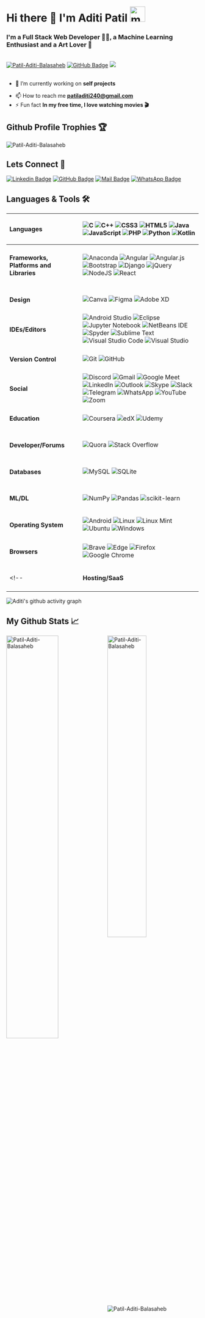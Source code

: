 # Hi there 👋 I'm Aditi Patil <img src="https://c.tenor.com/1ULtxe1Wv10AAAAi/smile-peach-cat.gif" alt="meow" width="40" />

<h3>I'm a Full Stack Web Developer 👩‍💻, a Machine Learning Enthusiast and a Art Lover 🎨</h3>

<br>
<a href="https://github.com/Patil-Aditi-Balasaheb"><img src="https://komarev.com/ghpvc/?username=Patil-Aditi-Balasaheb&label=Profile%20views&color=0e75b6&style=flat" alt="Patil-Aditi-Balasaheb" /></a> 
<a href="https://github.com/Patil-Aditi-Balasaheb?tab=followers"><img src="https://img.shields.io/github/followers/Patil-Aditi-Balasaheb?label=followers&style=social" alt="GitHub Badge"></a>
<a href="https://www.linkedin.com/in/aditi-patil-121048179/" target="_blank"><img src="https://img.shields.io/badge/-Aditi%20Patil-blue?style=flat&logo=Linkedin&logoColor=white&link=https://www.linkedin.com/in/aditi-patil-121048179/"></a>
<br><br>

- 🔭 I’m currently working on **self projects**
<!-- - 🌱 I’m currently learning **Machine Learning and Android App Development** -->
- 📫 How to reach me **patiladiti240@gmail.com**
- ⚡ Fun fact **In my free time, I love watching movies 🎬**


## Github Profile Trophies 🏆
<p align="left"> <img src="https://github-profile-trophy.vercel.app/?username=Patil-Aditi-Balasaheb&theme=radical&no-frame=false" alt="Patil-Aditi-Balasaheb" /> </p>

## Lets Connect 🤝
[![Linkedin Badge](https://img.shields.io/badge/-Linkedin-0e76a8?style=flat&labelColor=white&logo=linkedin&logoColor=0e76a8)](https://www.linkedin.com/in/aditi-patil-121048179)
[![GitHub Badge](https://img.shields.io/badge/-GitHub-black?style=flat&labelColor=white&logo=github&logoColor=black)](https://github.com/Patil-Aditi-Balasaheb)
[![Mail Badge](https://img.shields.io/badge/-Gmail-c0392b?style=flat&labelColor=white&logo=gmail&logoColor=c0392b)](mailto:patiladiti240@gmail.com)
[![WhatsApp Badge](https://img.shields.io/badge/-WhatsApp-green?style=flat&labelColor=white&logo=whatsapp&logoColor=green)](https://wa.me/7678063042/?text=Hi%20Aditi)

<!--
[<img alt="Linkedin" src="https://img.shields.io/badge/linkedin-%230077B5.svg?style=for-the-badge&logo=linkedin&logoColor=white" target="_blank" />](https://www.linkedin.com/in/aditi-patil-121048179)
[<img alt="GitHub" src="https://img.shields.io/badge/github-%23121011.svg?style=for-the-badge&logo=github&logoColor=white" />](https://github.com/Patil-Aditi-Balasaheb)
[<img alt="Gmail" src="https://img.shields.io/badge/Gmail-D14836?style=for-the-badge&logo=gmail&logoColor=white" />](patiladiti240@gmail.com) -->


## Languages & Tools 🛠
| <h4 align="left">Languages</h4> | <p align="left">![C](https://img.shields.io/badge/c-%2300599C.svg?style=for-the-badge&logo=c&logoColor=white) ![C++](https://img.shields.io/badge/c++-%2300599C.svg?style=for-the-badge&logo=c%2B%2B&logoColor=white) ![CSS3](https://img.shields.io/badge/css3-%231572B6.svg?style=for-the-badge&logo=css3&logoColor=white) ![HTML5](https://img.shields.io/badge/html5-%23E34F26.svg?style=for-the-badge&logo=html5&logoColor=white) ![Java](https://img.shields.io/badge/java-%23ED8B00.svg?style=for-the-badge&logo=java&logoColor=white) ![JavaScript](https://img.shields.io/badge/javascript-%23323330.svg?style=for-the-badge&logo=javascript&logoColor=%23F7DF1E) ![PHP](https://img.shields.io/badge/php-%23777BB4.svg?style=for-the-badge&logo=php&logoColor=white) ![Python](https://img.shields.io/badge/python-3670A0?style=for-the-badge&logo=python&logoColor=ffdd54) ![Kotlin](https://img.shields.io/badge/kotlin-%230095D5.svg?style=for-the-badge&logo=kotlin&logoColor=white)</p> |
|---------|----------------------------------|
| <h4 align="left">Frameworks, Platforms and Libraries</h4> | ![Anaconda](https://img.shields.io/badge/Anaconda-%2344A833.svg?style=for-the-badge&logo=anaconda&logoColor=white) ![Angular](https://img.shields.io/badge/Angular-DD0031?style=for-the-badge&logo=angular&logoColor=white) ![Angular.js](https://img.shields.io/badge/angular.js-%23E23237.svg?style=for-the-badge&logo=angularjs&logoColor=white) ![Bootstrap](https://img.shields.io/badge/bootstrap-%23563D7C.svg?style=for-the-badge&logo=bootstrap&logoColor=white) ![Django](https://img.shields.io/badge/django-%23092E20.svg?style=for-the-badge&logo=django&logoColor=white) ![jQuery](https://img.shields.io/badge/jquery-%230769AD.svg?style=for-the-badge&logo=jquery&logoColor=white) ![NodeJS](https://img.shields.io/badge/node.js-6DA55F?style=for-the-badge&logo=node.js&logoColor=white) ![React](https://img.shields.io/badge/react-%2320232a.svg?style=for-the-badge&logo=react&logoColor=%2361DAFB) |
| <h4 align="left">Design</h4> | ![Canva](https://img.shields.io/badge/Canva-%2300C4CC.svg?style=for-the-badge&logo=Canva&logoColor=white) ![Figma](https://img.shields.io/badge/figma-%23F24E1E.svg?style=for-the-badge&logo=figma&logoColor=white) ![Adobe XD](https://img.shields.io/badge/Adobe%20XD-470137?style=for-the-badge&logo=Adobe%20XD&logoColor=#FF61F6) |
| <h4 align="left">IDEs/Editors</h4> | ![Android Studio](https://img.shields.io/badge/Android%20Studio-3DDC84.svg?style=for-the-badge&logo=android-studio&logoColor=white) ![Eclipse](https://img.shields.io/badge/Eclipse-FE7A16.svg?style=for-the-badge&logo=Eclipse&logoColor=white) ![Jupyter Notebook](https://img.shields.io/badge/jupyter-%23FA0F00.svg?style=for-the-badge&logo=jupyter&logoColor=white) ![NetBeans IDE](https://img.shields.io/badge/NetBeansIDE-1B6AC6.svg?style=for-the-badge&logo=apache-netbeans-ide&logoColor=white) ![Spyder](https://img.shields.io/badge/Spyder-838485?style=for-the-badge&logo=spyder%20ide&logoColor=maroon) ![Sublime Text](https://img.shields.io/badge/sublime_text-%23575757.svg?style=for-the-badge&logo=sublime-text&logoColor=important) ![Visual Studio Code](https://img.shields.io/badge/Visual%20Studio%20Code-0078d7.svg?style=for-the-badge&logo=visual-studio-code&logoColor=white) ![Visual Studio](https://img.shields.io/badge/Visual%20Studio-5C2D91.svg?style=for-the-badge&logo=visual-studio&logoColor=white) |
| <h4 align="left">Version Control</h4> | ![Git](https://img.shields.io/badge/git-%23F05033.svg?style=for-the-badge&logo=git&logoColor=white) ![GitHub](https://img.shields.io/badge/github-%23121011.svg?style=for-the-badge&logo=github&logoColor=white) |
| <h4 align="left">Social</h4> | ![Discord](https://img.shields.io/badge/Discord-%237289DA.svg?style=for-the-badge&logo=discord&logoColor=white) ![Gmail](https://img.shields.io/badge/Gmail-D14836?style=for-the-badge&logo=gmail&logoColor=white) ![Google Meet](https://img.shields.io/badge/Google%20Meet-00897B?style=for-the-badge&logo=google-meet&logoColor=white) ![LinkedIn](https://img.shields.io/badge/linkedin-%230077B5.svg?style=for-the-badge&logo=linkedin&logoColor=white) ![Outlook](https://img.shields.io/badge/Microsoft_Outlook-0078D4?style=for-the-badge&logo=microsoft-outlook&logoColor=white) ![Skype](https://img.shields.io/badge/Skype-%2300AFF0.svg?style=for-the-badge&logo=Skype&logoColor=white) ![Slack](https://img.shields.io/badge/Slack-4A154B?style=for-the-badge&logo=slack&logoColor=white) ![Telegram](https://img.shields.io/badge/Telegram-2CA5E0?style=for-the-badge&logo=telegram&logoColor=white) ![WhatsApp](https://img.shields.io/badge/WhatsApp-25D366?style=for-the-badge&logo=whatsapp&logoColor=white) ![YouTube](https://img.shields.io/badge/Youtube-%23FF0000.svg?style=for-the-badge&logo=YouTube&logoColor=white) ![Zoom](https://img.shields.io/badge/Zoom-2D8CFF?style=for-the-badge&logo=zoom&logoColor=white) |
| <h4 align="left">Education</h4> | ![Coursera](https://img.shields.io/badge/Coursera-%230056D2.svg?style=for-the-badge&logo=Coursera&logoColor=white) ![edX](https://img.shields.io/badge/edX-%2302262B.svg?style=for-the-badge&logo=edX&logoColor=white) ![Udemy](https://img.shields.io/badge/Udemy-A435F0?style=for-the-badge&logo=Udemy&logoColor=white) |
| <h4 align="left">Developer/Forums</h4> | ![Quora](https://img.shields.io/badge/Quora-%23B92B27.svg?style=for-the-badge&logo=Quora&logoColor=white) ![Stack Overflow](https://img.shields.io/badge/-Stackoverflow-FE7A16?style=for-the-badge&logo=stack-overflow&logoColor=white) |
| <h4 align="left">Databases</h4> | ![MySQL](https://img.shields.io/badge/mysql-%2300f.svg?style=for-the-badge&logo=mysql&logoColor=white) ![SQLite](https://img.shields.io/badge/sqlite-%2307405e.svg?style=for-the-badge&logo=sqlite&logoColor=white) |
| <h4 align="left">ML/DL</h4> | ![NumPy](https://img.shields.io/badge/numpy-%23013243.svg?style=for-the-badge&logo=numpy&logoColor=white) ![Pandas](https://img.shields.io/badge/pandas-%23150458.svg?style=for-the-badge&logo=pandas&logoColor=white) ![scikit-learn](https://img.shields.io/badge/scikit--learn-%23F7931E.svg?style=for-the-badge&logo=scikit-learn&logoColor=white) |
| <h4 align="left">Operating System</h4> | ![Android](https://img.shields.io/badge/Android-3DDC84?style=for-the-badge&logo=android&logoColor=white) ![Linux](https://img.shields.io/badge/Linux-FCC624?style=for-the-badge&logo=linux&logoColor=black) ![Linux Mint](https://img.shields.io/badge/Linux%20Mint-87CF3E?style=for-the-badge&logo=Linux%20Mint&logoColor=white) ![Ubuntu](https://img.shields.io/badge/Ubuntu-E95420?style=for-the-badge&logo=ubuntu&logoColor=white) ![Windows](https://img.shields.io/badge/Windows-0078D6?style=for-the-badge&logo=windows&logoColor=white) |
| <h4 align="left">Browsers</h4> | ![Brave](https://img.shields.io/badge/Brave-FB542B?style=for-the-badge&logo=Brave&logoColor=white) ![Edge](https://img.shields.io/badge/Edge-0078D7?style=for-the-badge&logo=Microsoft-edge&logoColor=white) ![Firefox](https://img.shields.io/badge/Firefox-FF7139?style=for-the-badge&logo=Firefox-Browser&logoColor=white) ![Google Chrome](https://img.shields.io/badge/Google%20Chrome-4285F4?style=for-the-badge&logo=GoogleChrome&logoColor=white) |
<!--| <h4 align="left">Hosting/SaaS</h4> | ![Google Cloud](https://img.shields.io/badge/GoogleCloud-%234285F4.svg?style=for-the-badge&logo=google-cloud&logoColor=white) ![Netlify](https://img.shields.io/badge/netlify-%23000000.svg?style=for-the-badge&logo=netlify&logoColor=#00C7B7) |-->

<!--
![Languages](https://img.shields.io/badge/Languages-informational?style=for-the-badge&color=black)
![C](https://img.shields.io/badge/c-%2300599C.svg?style=for-the-badge&logo=c&logoColor=white)
![C++](https://img.shields.io/badge/c++-%2300599C.svg?style=for-the-badge&logo=c%2B%2B&logoColor=white)
![CSS3](https://img.shields.io/badge/css3-%231572B6.svg?style=for-the-badge&logo=css3&logoColor=white)
![HTML5](https://img.shields.io/badge/html5-%23E34F26.svg?style=for-the-badge&logo=html5&logoColor=white)
![Java](https://img.shields.io/badge/java-%23ED8B00.svg?style=for-the-badge&logo=java&logoColor=white)
![JavaScript](https://img.shields.io/badge/javascript-%23323330.svg?style=for-the-badge&logo=javascript&logoColor=%23F7DF1E)
![PHP](https://img.shields.io/badge/php-%23777BB4.svg?style=for-the-badge&logo=php&logoColor=white)
![Python](https://img.shields.io/badge/python-3670A0?style=for-the-badge&logo=python&logoColor=ffdd54)
![Kotlin](https://img.shields.io/badge/kotlin-%230095D5.svg?style=for-the-badge&logo=kotlin&logoColor=white)

![Frameworks, Platforms and Libraries](https://img.shields.io/badge/Frameworks,%20Platforms%20and%20Libraries-informational?style=for-the-badge&color=white)
![Anaconda](https://img.shields.io/badge/Anaconda-%2344A833.svg?style=for-the-badge&logo=anaconda&logoColor=white)
![Angular](https://img.shields.io/badge/Angular-DD0031?style=for-the-badge&logo=angular&logoColor=white)
![Angular.js](https://img.shields.io/badge/angular.js-%23E23237.svg?style=for-the-badge&logo=angularjs&logoColor=white)
![Bootstrap](https://img.shields.io/badge/bootstrap-%23563D7C.svg?style=for-the-badge&logo=bootstrap&logoColor=white)
![Django](https://img.shields.io/badge/django-%23092E20.svg?style=for-the-badge&logo=django&logoColor=white)
![jQuery](https://img.shields.io/badge/jquery-%230769AD.svg?style=for-the-badge&logo=jquery&logoColor=white)
![NodeJS](https://img.shields.io/badge/node.js-6DA55F?style=for-the-badge&logo=node.js&logoColor=white)
![React](https://img.shields.io/badge/react-%2320232a.svg?style=for-the-badge&logo=react&logoColor=%2361DAFB)

![Design](https://img.shields.io/badge/Design-informational?style=for-the-badge&color=white)
![Canva](https://img.shields.io/badge/Canva-%2300C4CC.svg?style=for-the-badge&logo=Canva&logoColor=white)
![Figma](https://img.shields.io/badge/figma-%23F24E1E.svg?style=for-the-badge&logo=figma&logoColor=white)
![Adobe XD](https://img.shields.io/badge/Adobe%20XD-470137?style=for-the-badge&logo=Adobe%20XD&logoColor=#FF61F6)

![IDEs/Editors](https://img.shields.io/badge/IDE's%20or%20Editors-informational?style=for-the-badge&color=white)
![Android Studio](https://img.shields.io/badge/Android%20Studio-3DDC84.svg?style=for-the-badge&logo=android-studio&logoColor=white)
![Eclipse](https://img.shields.io/badge/Eclipse-FE7A16.svg?style=for-the-badge&logo=Eclipse&logoColor=white)
![Jupyter Notebook](https://img.shields.io/badge/jupyter-%23FA0F00.svg?style=for-the-badge&logo=jupyter&logoColor=white)
![NetBeans IDE](https://img.shields.io/badge/NetBeansIDE-1B6AC6.svg?style=for-the-badge&logo=apache-netbeans-ide&logoColor=white)
![Spyder](https://img.shields.io/badge/Spyder-838485?style=for-the-badge&logo=spyder%20ide&logoColor=maroon)
![Sublime Text](https://img.shields.io/badge/sublime_text-%23575757.svg?style=for-the-badge&logo=sublime-text&logoColor=important)
![Visual Studio Code](https://img.shields.io/badge/Visual%20Studio%20Code-0078d7.svg?style=for-the-badge&logo=visual-studio-code&logoColor=white)
![Visual Studio](https://img.shields.io/badge/Visual%20Studio-5C2D91.svg?style=for-the-badge&logo=visual-studio&logoColor=white)

![Version Control](https://img.shields.io/badge/Version%20Control-informational?style=for-the-badge&color=white)
![Git](https://img.shields.io/badge/git-%23F05033.svg?style=for-the-badge&logo=git&logoColor=white)
![GitHub](https://img.shields.io/badge/github-%23121011.svg?style=for-the-badge&logo=github&logoColor=white)

![Social](https://img.shields.io/badge/Social-informational?style=for-the-badge&color=white)
![Discord](https://img.shields.io/badge/Discord-%3CServer%3E-%237289DA.svg?style=for-the-badge&logo=discord&logoColor=white)
![Gmail](https://img.shields.io/badge/Gmail-D14836?style=for-the-badge&logo=gmail&logoColor=white)
![Google Meet](https://img.shields.io/badge/Google%20Meet-00897B?style=for-the-badge&logo=google-meet&logoColor=white)
![LinkedIn](https://img.shields.io/badge/linkedin-%230077B5.svg?style=for-the-badge&logo=linkedin&logoColor=white)
![Outlook](https://img.shields.io/badge/Microsoft_Outlook-0078D4?style=for-the-badge&logo=microsoft-outlook&logoColor=white)
![Skype](https://img.shields.io/badge/Skype-%2300AFF0.svg?style=for-the-badge&logo=Skype&logoColor=white)
![Slack](https://img.shields.io/badge/Slack-4A154B?style=for-the-badge&logo=slack&logoColor=white)
![Telegram](https://img.shields.io/badge/Telegram-2CA5E0?style=for-the-badge&logo=telegram&logoColor=white)
![WhatsApp](https://img.shields.io/badge/WhatsApp-25D366?style=for-the-badge&logo=whatsapp&logoColor=white)
![YouTube](https://img.shields.io/badge/Youtube-%23FF0000.svg?style=for-the-badge&logo=YouTube&logoColor=white)
![Zoom](https://img.shields.io/badge/Zoom-2D8CFF?style=for-the-badge&logo=zoom&logoColor=white)

![Education](https://img.shields.io/badge/Education-informational?style=for-the-badge&color=white)
![Coursera](https://img.shields.io/badge/Coursera-%230056D2.svg?style=for-the-badge&logo=Coursera&logoColor=white)
![edX](https://img.shields.io/badge/edX-%2302262B.svg?style=for-the-badge&logo=edX&logoColor=white)
![Udemy](https://img.shields.io/badge/Udemy-A435F0?style=for-the-badge&logo=Udemy&logoColor=white)

![Developer/Forums](https://img.shields.io/badge/Developer%20or%20Forums-informational?style=for-the-badge&color=white)
![Quora](https://img.shields.io/badge/Quora-%23B92B27.svg?style=for-the-badge&logo=Quora&logoColor=white)
![Stack Overflow](https://img.shields.io/badge/-Stackoverflow-FE7A16?style=for-the-badge&logo=stack-overflow&logoColor=white)

![Hosting/SaaS](https://img.shields.io/badge/Hosting%20or%20SaaS-informational?style=for-the-badge&color=white)
![Google Cloud](https://img.shields.io/badge/GoogleCloud-%234285F4.svg?style=for-the-badge&logo=google-cloud&logoColor=white)
![Netlify](https://img.shields.io/badge/netlify-%23000000.svg?style=for-the-badge&logo=netlify&logoColor=#00C7B7)

![Databases](https://img.shields.io/badge/Databases-informational?style=for-the-badge&color=white)
![MySQL](https://img.shields.io/badge/mysql-%2300f.svg?style=for-the-badge&logo=mysql&logoColor=white)
![SQLite](https://img.shields.io/badge/sqlite-%2307405e.svg?style=for-the-badge&logo=sqlite&logoColor=white)

![ML/DL](https://img.shields.io/badge/ML%20or%20DL-informational?style=for-the-badge&color=white)
![NumPy](https://img.shields.io/badge/numpy-%23013243.svg?style=for-the-badge&logo=numpy&logoColor=white)
![Pandas](https://img.shields.io/badge/pandas-%23150458.svg?style=for-the-badge&logo=pandas&logoColor=white)
![scikit-learn](https://img.shields.io/badge/scikit--learn-%23F7931E.svg?style=for-the-badge&logo=scikit-learn&logoColor=white)

![Operating System](https://img.shields.io/badge/Operating%20System-informational?style=for-the-badge&color=white)
![Android](https://img.shields.io/badge/Android-3DDC84?style=for-the-badge&logo=android&logoColor=white)
![Linux](https://img.shields.io/badge/Linux-FCC624?style=for-the-badge&logo=linux&logoColor=black)
![Linux Mint](https://img.shields.io/badge/Linux%20Mint-87CF3E?style=for-the-badge&logo=Linux%20Mint&logoColor=white)
![Ubuntu](https://img.shields.io/badge/Ubuntu-E95420?style=for-the-badge&logo=ubuntu&logoColor=white)
![Windows](https://img.shields.io/badge/Windows-0078D6?style=for-the-badge&logo=windows&logoColor=white)

![Browsers](https://img.shields.io/badge/Browsers-informational?style=for-the-badge&color=white)
![Brave](https://img.shields.io/badge/Brave-FB542B?style=for-the-badge&logo=Brave&logoColor=white)
![Edge](https://img.shields.io/badge/Edge-0078D7?style=for-the-badge&logo=Microsoft-edge&logoColor=white)
![Firefox](https://img.shields.io/badge/Firefox-FF7139?style=for-the-badge&logo=Firefox-Browser&logoColor=white)
![Google Chrome](https://img.shields.io/badge/Google%20Chrome-4285F4?style=for-the-badge&logo=GoogleChrome&logoColor=white)
-->


![Aditi's github activity graph](https://activity-graph.herokuapp.com/graph?username=Patil-Aditi-Balasaheb&theme=radical&layout=compat)  


## My Github Stats 📈
<img align="left" width="52%" src="https://github-readme-stats.vercel.app/api?username=Patil-Aditi-Balasaheb&hide=issues&count_private=true&show_icons=true&theme=radical" alt="Patil-Aditi-Balasaheb" />
<img align="center" width="45%" src="https://github-readme-streak-stats.herokuapp.com/?user=Patil-Aditi-Balasaheb&theme=radical" alt="Patil-Aditi-Balasaheb" />
<img align="center" src="https://github-readme-stats.vercel.app/api/top-langs?username=Patil-Aditi-Balasaheb&show_icons=true&locale=en&layout=compact&theme=radical" alt="Patil-Aditi-Balasaheb" />

<!--
[![Aditi's Most Used Languages](https://github-readme-stats.vercel.app/api/top-langs?username=Patil-Aditi-Balasaheb&show_icons=true&locale=en&layout=compact&theme=radical)](https://github.com/Patil-Aditi-Balasaheb/github-readme-stats)

[![Aditi's GitHub Stats](https://github-readme-stats.vercel.app/api?username=Patil-Aditi-Balasaheb&hide=issues&count_private=true&show_icons=true&layout=compact&theme=radical)](https://github.com/Patil-Aditi-Balasaheb/github-readme-stats)

[![Aditi's GitHub Contribution](https://github-readme-streak-stats.herokuapp.com/?user=Patil-Aditi-Balasaheb&layout=compact&theme=radical)](https://github.com/Patil-Aditi-Balasaheb/github-readme-stats)
-->


<!--
## My Github repos
<img width="282" src="https://denvercoder1-github-readme-stats.vercel.app/api/pin/?username=Patil-Aditi-Balasaheb&repo=Machine-Learning&theme=radical&hide_border=true&show_icons=false" alt="github-readme-streak-stats">
-->
<!--
**Patil-Aditi-Balasaheb/Patil-Aditi-Balasaheb** is a ✨ _special_ ✨ repository because its `README.md` (this file) appears on your GitHub profile.

Here are some ideas to get you started:

- 🔭 I’m currently working on ...
- 🌱 I’m currently learning ...
- 👯 I’m looking to collaborate on ...
- 🤔 I’m looking for help with ...
- 💬 Ask me about ...
- 📫 How to reach me: ...
- 😄 Pronouns: ...
- ⚡ Fun fact: ...

## Badges
<a href='https://docs.github.com/en/developers'><img src='https://raw.githubusercontent.com/acervenky/animated-github-badges/master/assets/devbadge.gif' width='40' height='40'></a> <a href='https://education.github.com/pack'><img src='https://raw.githubusercontent.com/acervenky/animated-github-badges/master/assets/pro.gif' width='40' height='40'></a>

-->
